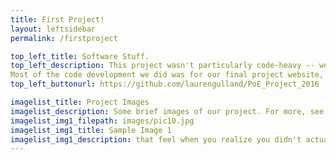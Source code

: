 ```yaml
---
title: First Project!
layout: leftsidebar
permalink: /firstproject

top_left_title: Software Stuff.
top_left_description: This project wasn't particularly code-heavy -- we have a simple pattern creator
Most of the code development we did was for our final project website, but on our github repo you'll e did write our control sequence in Arduino. Most of what you'll find here is the development of our final website.
top_left_buttonurl: https://github.com/laurengulland/PoE_Project_2016

imagelist_title: Project Images
imagelist_description: Some brief images of our project. For more, see the [final project website](poe.olin.edu/2016/cascade/).
imagelist_img1_filepath: images/pic10.jpg
imagelist_img1_title: Sample Image 1
imagelist_img1_description: that feel when you realize you didn't actually document at all
---
```

